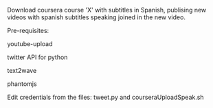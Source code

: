 
Download coursera course 'X' with subtitles in Spanish, publising new videos with spanish subtitles speaking joined in the new video.

Pre-requisites:

youtube-upload

twitter API for python

text2wave

phantomjs

Edit credentials from the files: 
  tweet.py and courseraUploadSpeak.sh


